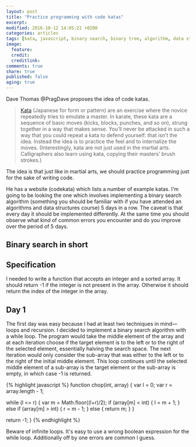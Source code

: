 ```yaml
---
layout: post
title: "Practice programming with code katas"
excerpt:
modified: 2016-10-12 14:05:22 +0200
categories: articles
tags: [kata, javascript, binary search, binary tree, algorithm, data structure]
image:
  feature:
  credit:
  creditlink:
comments: true
share: true
published: false
aging: true
---
```


Dave Thomas @PragDave proposes the idea of code katas.

> [Kata](https://en.wikipedia.org/wiki/Kata "Kata Wikipedia page") (Japanese for form or pattern) are an exercise where the novice repeatedly tries to emulate a master. In karate, these kata are a sequence of basic moves (kicks, blocks, punches, and so on), strung together in a way that makes sense. You’ll never be attacked in such a way that you could repeat a kata to defend yourself: that isn’t the idea. Instead the idea is to practice the feel and to internalize the moves. (Interestingly, kata are not just used in the martial arts. Calligraphers also learn using kata, copying their masters’ brush strokes.)

The idea is that just like in martial arts, we should practice programming just for the sake of writing code.

He has a website (codekata) which lists a number of example katas. I'm going to be looking the one which involves implementing a binary search algorithm (something you should be familiar with if you have attended an algorithms and data structures course) 5 days in a row. The caveat is that every day it should be implemented differently. At the same time you should observe what kind of common errors you encounter and do you improve over the period of 5 days.

## Binary search in short

## Specification

I needed to write a function that accepts an integer and a sorted array. It should return -1 if the integer is not present in the array. Otherwise it should return the index of the integer in the array.

## Day 1

The first day was easy because I had at least two techniques in mind—loops and recursion. I decided to implement a binary search algorithm with a while loop. The program would take the middle element of the array and at each iteration choose if the target element is to the left or to the right of the selected element, essentially halving the search space. The next iteration would only consider the sub-array that was either to the left or to the right of the initial middle element. This loop continues until the selected middle element of a sub-array is the target element or the sub-array is empty, in which case -1 is returned.

{% highlight javascript %}
function chop(int, array) {
  var l = 0;
  var r = array.length - 1;

  while (l <= r) {
    var m = Math.floor((l+r)/2);
    if (array[m] < int) {
      l = m + 1;
    }
    else if (array[m] > int) {
      r = m - 1;
    }
    else {
      return m;
    }
  }

  return -1;
}
{% endhighlight %}

Beware of infinite loops. It's easy to use a wrong boolean expression for the while loop. Additionally off by one errors are common I guess.
